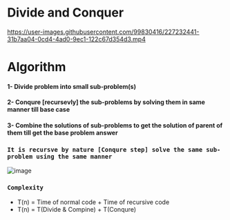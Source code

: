 # Divide and Conquer
https://user-images.githubusercontent.com/99830416/227232441-31b7aa04-0cd4-4ad0-9ec1-122c67d354d3.mp4


# Algorithm
#### 1- Divide problem into small sub-problem(s)
#### 2- Conqure [recursevly] the sub-problems by solving them in same manner till base case
#### 3- Combine the solutions of sub-problems to get the solution of parent of them till get the base problem answer
### `It is recursve by nature [Conqure step] solve the same sub-problem using the same manner`
![image](https://user-images.githubusercontent.com/99830416/227218095-d36b2c70-35ab-4c01-9415-989296fe26fe.png)

### `Complexity` 
- T(n) = Time of normal code + Time of recursive code 
- T(n) = T(Divide & Compine) + T(Conqure)
